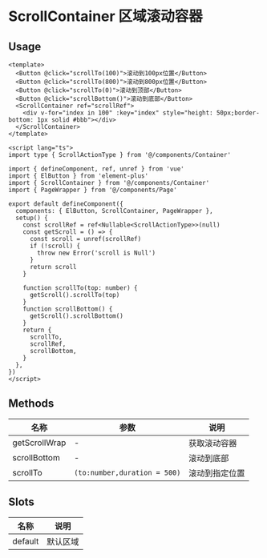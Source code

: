 # ScrollContainer 区域滚动容器


## Usage

```vue
<template>
  <Button @click="scrollTo(100)">滚动到100px位置</Button>
  <Button @click="scrollTo(800)">滚动到800px位置</Button>
  <Button @click="scrollTo(0)">滚动到顶部</Button>
  <Button @click="scrollBottom()">滚动到底部</Button>
  <ScrollContainer ref="scrollRef">
    <div v-for="index in 100" :key="index" style="height: 50px;border-bottom: 1px solid #bbb"></div>
  </ScrollContainer>
</template>

<script lang="ts">
import type { ScrollActionType } from '@/components/Container'

import { defineComponent, ref, unref } from 'vue'
import { ElButton } from 'element-plus'
import { ScrollContainer } from '@/components/Container'
import { PageWrapper } from '@/components/Page'

export default defineComponent({
  components: { ElButton, ScrollContainer, PageWrapper },
  setup() {
    const scrollRef = ref<Nullable<ScrollActionType>>(null)
    const getScroll = () => {
      const scroll = unref(scrollRef)
      if (!scroll) {
        throw new Error('scroll is Null')
      }
      return scroll
    }

    function scrollTo(top: number) {
      getScroll().scrollTo(top)
    }
    function scrollBottom() {
      getScroll().scrollBottom()
    }
    return {
      scrollTo,
      scrollRef,
      scrollBottom,
    }
  },
})
</script>
```


## Methods

| 名称          | 参数                             | 说明            |
| ------------- | ------------------------------------ | --------------- |
| getScrollWrap | -                  | 获取滚动容器 |
| scrollBottom  | -                           | 滚动到底部      |
| scrollTo      | `(to:number,duration = 500)` | 滚动到指定位置  |


## Slots

| 名称    | 说明     |
| ------- | -------- |
| default | 默认区域 |
